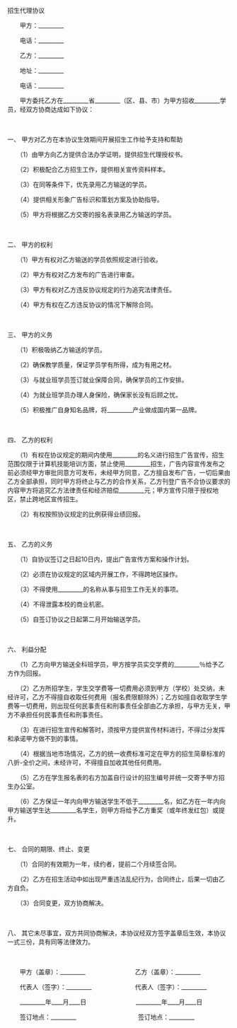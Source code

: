 



招生代理协议



 

　　甲方：_________

　　电话：_________　　

　　乙方：_________

　　地址：_________

　　电话：_________　　

　　甲方委托乙方在_________省_________（区、县、市）为甲方招收_________学员，经双方协商达成如下协议：

　　

一、
甲方对乙方在本协议生效期间开展招生工作给予支持和帮助

　　（1）由甲方向乙方提供合法办学证明，提供招生代理授权书。

　　（2）积极配合乙方招生工作，提供相关宣传资料样本。

　　（3）在同等条件下，优先录用乙方输送的学员。

　　（4）提供相关形象广告标识和策划方案及协助指导。

　　（5）甲方将根据乙方交寄的报名表录用乙方输送的学员。

　　

二、
甲方的权利

　　（1）甲方有权对乙方输送的学员依照规定进行验收。

　　（2）甲方有权对乙方发布的广告进行审查。

　　（3）甲方有权对乙方违反协议规定的行为追究法律责任。

　　（4）甲方有权在乙方违反协议的情况下解除合同。

　　

三、
甲方的义务

　　（1）积极吸纳乙方输送的学员。

　　（2）确保教学质量，保证学员学有所得，成为有用之材。

　　（3）与就业班学员签订就业保障合同，确保学员的工作安排。

　　（4）为就业班学员办理人身保险，确保家长没有后顾之忧。

　　（5）积极推广自身知名品牌，将_________产业做成国内第一品牌。

　　

四、
乙方的权利

　　（1）有权在协议规定的期间内使用_________的名义进行招生广告宣传，招生范围仅限于计算机技能培训方面，禁止使用_________招生，广告内容宣传发布之前必须经甲方审批同意方可发布，未经甲方同意，乙方擅自发布广告，一切后果由乙方全部承担，同时甲方将终止与乙方的合作关系，乙方刊登广告不合协议要求的内容甲方将追究乙方法律责任和经济赔偿_________元；甲方宣传只限于授权地区，禁止跨地区宣传招生。

　　（2）有权按照协议规定的比例获得业绩回报。

　　

五、
乙方的义务

　　（1）自协议签订之日起10日内，提出广告宣传方案和操作计划。

　　（2）必须在协议规定的区域内开展工作，不得跨地区操作。

　　（3）不得使用_________的名称从事与招生工作无关的事项。

　　（4）不得泄露本校的商业机密。

　　（5）自签订协议之日起第二月开始输送学员。

　　

六、
利益分配

　　（1）乙方向甲方输送全科班学员，甲方按学员实交学费的_________％给予乙方作为回报。

　　（2）乙方所招学生，学生交学费等一切费用必须到甲方（学校）处交纳，未经许可，乙方不得擅自收取任何费用（报名费限额除外）；乙方如擅自收取学生学费等一切费用，则出现任何民事责任和刑事责任全部由乙方承担，与甲方无关，甲方不承担任何民事责任和刑事责任。

　　（3）在进行招生宣传和解答时，须按甲方提供宣传材料进行，不得过分发挥和承诺甲方做不到的事情。

　　（4）根据当地市场情况，乙方的统一收费标准可定在甲方的招生简章标准的八折-全价之间，未经许可，不得擅自加收其他任何费用。

　　（5）乙方在学生报名表的右方加盖自行设计的招生编号并统一交寄予甲方招生办公室。

　　（6）乙方保证一年内向甲方输送学生不低于_________名，如乙方在一年内向甲方输送学生达_________名学生，则甲方将给予乙方重奖（或年终发红包）或提升。

　　

七、
合同的期限、终止、变更

　　（1）合同的有效期为一年，续约者，提前二个月续签合同。

　　（2）乙方在招生活动中如出现严重违法乱纪行为，合同终止，后果一切由乙方自负。

　　（3）合同变更，双方协商解决。

　　

八、
其它未尽事宜，双方共同协商解决，本协议经双方签字盖章后生效，本协议一式三份，具有同等法律效力。

　　

　　甲方（盖章）：_________　　　　　　　　乙方（盖章）：_________　　

　　代表人（签字）：_________　　　　　　　代表人（签字）：_________　　

　　_________年____月____日　　　　　　　　_________年____月____日　　

　　签订地点：_________　　　　　　　　　　签订地点：_________